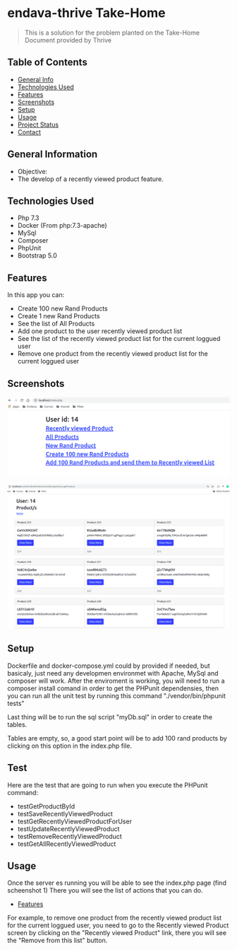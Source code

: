 # endava-thrive Take-Home
> This is a solution for the problem planted on the Take-Home Document provided by Thrive
## Table of Contents
* [General Info](#general-information)
* [Technologies Used](#technologies-used)
* [Features](#features)
* [Screenshots](#screenshots)
* [Setup](#setup)
* [Usage](#usage)
* [Project Status](#project-status)
* [Contact](#contact)
<!-- * [License](#license) -->
## General Information
- Objective:
- The develop of a recently viewed product feature.  

## Technologies Used
- Php 7.3
- Docker (From php:7.3-apache)
- MySql
- Composer
- PhpUnit
- Bootstrap 5.0

## Features
In this app you can:
- Create 100 new Rand Products
- Create 1 new Rand Products
- See the list of All Products
- Add one product to the user recently viewed product list
- See the list of the recently viewed product list for the current loggued user
- Remove one product from the recently viewed product list for the current loggued user


## Screenshots
![Screenshot 1](https://raw.githubusercontent.com/morimartin14/endava-thrive/master/assets/img/screenshots/1.png)

![Screenshot 2](https://raw.githubusercontent.com/morimartin14/endava-thrive/master/assets/img/screenshots/2.png)

## Setup
Dockerfile and docker-compose.yml could by provided if needed, but basicaly, just need any developmen environmet with Apache, MySql and composer will work.
After the enviroment is working, you will need to run a composer install comand in order to get the PHPunit dependensies, then you can run all the unit 
test by running this command "./vendor/bin/phpunit tests"

Last thing will be to run the sql script "myDb.sql" in order to create the tables.

Tables are empty, so, a good start point will be to add 100 rand products by clicking on this option in the index.php file.

## Test
Here are the test that are going to run when you execute the PHPunit command:
- testGetProductById
- testSaveRecentlyViewedProduct
- testGetRecentlyViewedProductForUser
- testUpdateRecentlyViewedProduct
- testRemoveRecentlyViewedProduct
- testGetAllRecentlyViewedProduct

## Usage
Once the server es running you will be able to see the index.php page (find scheenshot 1)
There you will see the list of actions that you can do.
* [Features](#features)

For example, to remove one product from the recently viewed product list for the current loggued user, you need to go to the Recently viewed Product screen by
clicking on the "Recently viewed Product" link, there you will see the "Remove from this list" button. 
  
  
  

